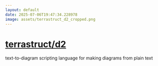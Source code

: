 ```yaml
---
layout: default
date: 2025-07-06T19:47:34.228978
image: assets/terrastruct_d2_cropped.png
---
```


# [terrastruct/d2](https://github.com/terrastruct/d2)

text-to-diagram scripting language for making diagrams from plain text
